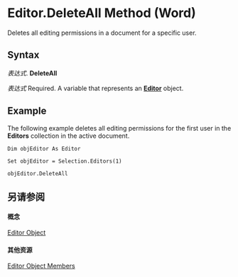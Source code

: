 
# Editor.DeleteAll Method (Word)

Deletes all editing permissions in a document for a specific user.


## Syntax

 _表达式_. **DeleteAll**

 _表达式_ Required. A variable that represents an **[Editor](af0c80f5-8c8a-be0e-4475-d3b3b3bacd0d.md)** object.


## Example

The following example deletes all editing permissions for the first user in the  **Editors** collection in the active document.


```
Dim objEditor As Editor 
 
Set objEditor = Selection.Editors(1) 
 
objEditor.DeleteAll
```


## 另请参阅


#### 概念


[Editor Object](af0c80f5-8c8a-be0e-4475-d3b3b3bacd0d.md)
#### 其他资源


[Editor Object Members](http://msdn.microsoft.com/library/d7c78e7a-b04d-a6d4-4115-f4502d819b0b%28Office.15%29.aspx)